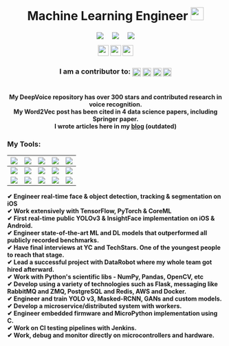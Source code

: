 <h1 align="center">Machine Learning Engineer <img src="https://media.giphy.com/media/iY8CRBdQXODJSCERIr/giphy.gif" width="30px">
</h1>
<p align="center">
<a href="https://www.linkedin.com/in/julianofficial" target="blank"><img align="center" src="https://img.shields.io/badge/LinkedIn-0077B5?style=for-the-badge&logo=linkedin&logoColor=white" /></a> &nbsp;&nbsp;&nbsp;  <a href="mailto:israelg99@gmail.com" target="blank"><img align="center" src="https://img.shields.io/badge/Email-D14836?style=for-the-badge&logo=gmail&logoColor=white" /></a>    &nbsp;&nbsp;&nbsp;       <a href="https://israelg99.github.io" target="blank"><img align="center" src="https://img.shields.io/badge/Blog-111111?style=for-the-badge&logo=github&logoColor=white" /></a>
</p>

<p align="center">
<img height="25px" src="https://img.shields.io/badge/Entrepreneur-000000?style=for-the-badge&logo=e&logoColor=white" />
<img height="25px" src="https://img.shields.io/badge/Boston-000000?style=for-the-badge&logo=e&logoColor=white" />
<img height="25px" src="https://img.shields.io/badge/Hacker-000000?style=for-the-badge&logo=e&logoColor=white" />
<!-- <img src="https://img.shields.io/badge/Focus-Machine%20Learning-brightgreen" />
<img src="https://img.shields.io/badge/Lives-%20Boston-success" /> -->
</p>

<h3 align="center">
<b>I am a contributor to: <img align="center" src="https://img.shields.io/badge/TensorFlow-FF6F00?style=for-the-badge&logo=TensorFlow&logoColor=white" height="20px"/>&nbsp;<img align="center" src="https://img.shields.io/badge/Keras-D00000?style=for-the-badge&logo=Keras&logoColor=white" height="20px"/>&nbsp;<img align="center" src="https://img.shields.io/static/v1?style=for-the-badge&message=Cockroach+Labs&color=6933FF&logo=Cockroach+Labs&logoColor=FFFFFF&label=" height="20px"/>&nbsp;<img align="center" src="https://img.shields.io/static/v1?style=for-the-badge&message=MicroPython&color=239120&logo=MicroPython&logoColor=FFFFFF&label=" height="20px"/><br></b>
</h3>

<h1></h1>
<p align="center">
<b>My DeepVoice repository has over 300 stars and contributed research in voice recognition.<br>
<b>My Word2Vec post has been cited in 4 data science papers, including Springer paper.<br>
I wrote articles here in my <a href="israelg99.github.io">blog</a> (outdated)</b>
</p>

<h3 align="left">
<b>My Tools:</b>
</h3>

|![](https://img.shields.io/badge/Python-FFD43B?style=for-the-badge&logo=python&logoColor=darkgreen)|![](https://img.shields.io/badge/TensorFlow-FF6F00?style=for-the-badge&logo=TensorFlow&logoColor=white)|![](https://img.shields.io/static/v1?style=for-the-badge&message=pandas&color=150458&logo=pandas&logoColor=FFFFFF&label=)|![](https://img.shields.io/static/v1?style=for-the-badge&message=NumPy&color=013243&logo=NumPy&logoColor=FFFFFF&label=)|![](https://img.shields.io/static/v1?style=for-the-badge&message=S3+Lambdas&color=232F3E&logo=Amazon+AWS&logoColor=FFFFFF&label=)|
|---|---|---|---|---|
|![](https://img.shields.io/static/v1?style=for-the-badge&message=Docker&color=2496ED&logo=Docker&logoColor=FFFFFF&label=)|![](https://img.shields.io/static/v1?style=for-the-badge&message=Kubernetes&color=326CE5&logo=Kubernetes&logoColor=FFFFFF&label=)|![](https://img.shields.io/static/v1?style=for-the-badge&message=DynamoDB&color=4053D6&logo=Amazon+DynamoDB&logoColor=FFFFFF&label=)|![](https://img.shields.io/static/v1?style=for-the-badge&message=PyTorch&color=EE4C2C&logo=PyTorch&logoColor=FFFFFF&label=)|![](https://img.shields.io/static/v1?style=for-the-badge&message=OpenCV&color=5C3EE8&logo=OpenCV&logoColor=FFFFFF&label=)|
|![](https://img.shields.io/static/v1?style=for-the-badge&message=OpenAI&color=412991&logo=OpenAI&logoColor=FFFFFF&label=)|![](https://img.shields.io/static/v1?style=for-the-badge&message=FastAPI&color=009688&logo=FastAPI&logoColor=FFFFFF&label=)|![](https://img.shields.io/static/v1?style=for-the-badge&message=Linux&color=222222&logo=Linux&logoColor=FCC624&label=)|![](https://img.shields.io/static/v1?style=for-the-badge&message=Keras&color=D00000&logo=Keras&logoColor=FFFFFF&label=)|![](https://img.shields.io/static/v1?style=for-the-badge&message=Flask&color=000000&logo=Flask&logoColor=FFFFFF&label=)|





<p align="leftt">
✔ Engineer real-time face & object detection, tracking & segmentation on iOS <br>
✔ Work extensively with TensorFlow, PyTorch & CoreML <br>
✔ First real-time public YOLOv3 & InsightFace implementation on iOS & Android. <br>
✔ Engineer state-of-the-art ML and DL models that outperformed all publicly recorded benchmarks. <br>
✔ Have final interviews at YC and TechStars. One of the youngest people to reach that stage. <br>
✔ Lead a successful project with DataRobot where my whole team got hired afterward. <br>
✔ Work with Python's scientific libs - NumPy, Pandas, OpenCV, etc <br>
✔ Develop using a variety of technologies such as Flask, messaging like RabbitMQ and ZMQ, PostgreSQL and Redis, AWS and Docker. <br>
✔ Engineer and train YOLO v3, Masked-RCNN, GANs and custom models. <br>
✔ Develop a microservice/distributed system with workers. <br>
✔ Engineer embedded firmware and MicroPython implementation using C. <br>
✔ Work on CI testing pipelines with Jenkins. <br>
✔ Work, debug and monitor directly on microcontrollers and hardware. <br>
</p>
